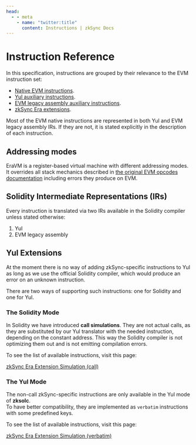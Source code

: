 ```yaml
---
head:
  - - meta
    - name: "twitter:title"
      content: Instructions | zkSync Docs
---
```


# Instruction Reference

In this specification, instructions are grouped by their relevance to the EVM instruction set:

- [Native EVM instructions](./evm.md).
- [Yul auxiliary instructions](./yul.md).
- [EVM legacy assembly auxiliary instructions](./evmla.md).
- [zkSync Era extensions](./extensions.md).

Most of the EVM native instructions are represented in both Yul and EVM legacy assembly IRs. If they are not, it is
stated explicitly in the description of each instruction.

## Addressing modes

EraVM is a register-based virtual machine with different addressing modes.  
It overrides all stack mechanics described in [the original EVM opcodes documentation](https://www.evm.codes/) including
errors they produce on EVM.

## Solidity Intermediate Representations (IRs)

Every instruction is translated via two IRs available in the Solidity compiler unless stated otherwise:

1. Yul
2. EVM legacy assembly

## Yul Extensions

At the moment there is no way of adding zkSync-specific instructions to Yul as long as we use the official Solidity
compiler, which would produce an error on an unknown instruction.

There are two ways of supporting such instructions: one for Solidity and one for Yul.

### The Solidity Mode

In Solidity we have introduced **call simulations**. They are not actual calls, as they are substituted by our Yul
translator with the needed instruction, depending on the constant address. This way the Solidity compiler is not
optimizing them out and is not emitting compilation errors.

To see the list of available instructions, visit this page:

[zkSync Era Extension Simulation (call)](https://github.com/code-423n4/2023-10-zksync/blob/main/docs/VM%20Section/How%20compiler%20works/instructions/extensions/call.md)

### The Yul Mode

The non-call zkSync-specific instructions are only available in the Yul mode of **zksolc**.  
To have better compatibility, they are implemented as `verbatim` instructions with some predefined keys.

To see the list of available instructions, visit this page:

[zkSync Era Extension Simulation (verbatim)](https://github.com/code-423n4/2023-10-zksync/blob/main/docs/VM%20Section/How%20compiler%20works/instructions/extensions/verbatim.md)
